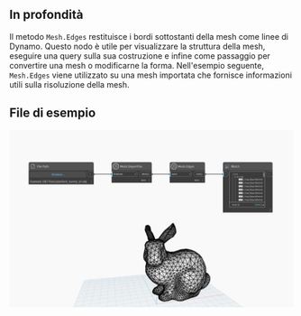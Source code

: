 ## In profondità
Il metodo `Mesh.Edges` restituisce i bordi sottostanti della mesh come linee di Dynamo. Questo nodo è utile per visualizzare la struttura della mesh, eseguire una query sulla sua costruzione e infine come passaggio per convertire una mesh o modificarne la forma. Nell'esempio seguente, `Mesh.Edges` viene utilizzato su una mesh importata che fornisce informazioni utili sulla risoluzione della mesh.

## File di esempio

![Example](./Autodesk.DesignScript.Geometry.Mesh.Edges_img.jpg)
